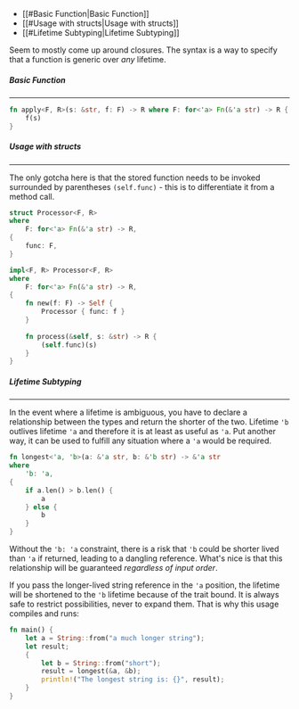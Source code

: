 - [[#Basic Function|Basic Function]]
- [[#Usage with structs|Usage with structs]]
- [[#Lifetime Subtyping|Lifetime Subtyping]]

Seem to mostly come up around closures. The syntax is a way to specify that a function is generic over *any* lifetime.

##### Basic Function
---

```rust
fn apply<F, R>(s: &str, f: F) -> R where F: for<'a> Fn(&'a str) -> R {
	f(s)
}
```

##### Usage with structs
---

The only gotcha here is that the stored function needs to be invoked surrounded by parentheses `(self.func)` - this is to differentiate it from a method call.

```rust
struct Processor<F, R>
where
    F: for<'a> Fn(&'a str) -> R,
{
    func: F,
}

impl<F, R> Processor<F, R>
where
    F: for<'a> Fn(&'a str) -> R,
{
    fn new(f: F) -> Self {
        Processor { func: f }
    }
    
    fn process(&self, s: &str) -> R {
        (self.func)(s)
    }
}
```

##### Lifetime Subtyping
---

In the event where a lifetime is ambiguous, you have to declare a relationship between the types and return the shorter of the two. Lifetime `'b` outlives lifetime `'a` and therefore it is at least as useful as `'a`. Put another way, it can be used to fulfill any situation where a `'a` would be required.

```rust
fn longest<'a, 'b>(a: &'a str, b: &'b str) -> &'a str
where
	'b: 'a,
{
	if a.len() > b.len() {
		a
	} else {
		b
	}
}
```

Without the `'b: 'a` constraint, there is a risk that `'b` could be shorter lived than `'a` if returned, leading to a dangling reference. What's nice is that this relationship will be guaranteed *regardless of input order*.

If you pass the longer-lived string reference in the `'a` position, the lifetime will be shortened to the `'b` lifetime because of the trait bound. It is always safe to restrict possibilities, never to expand them. That is why this usage compiles and runs:

```rust
fn main() {
    let a = String::from("a much longer string");
    let result;
    {
        let b = String::from("short");
        result = longest(&a, &b);
        println!("The longest string is: {}", result);
    }
}
```


